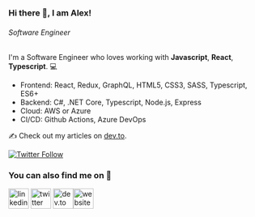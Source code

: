 ### Hi there 👋, I am Alex!
###### *Software Engineer*

I'm a Software Engineer who loves working with **Javascript**, **React**, **Typescript**. 💻 

* Frontend: React, Redux, GraphQL, HTML5, CSS3, SASS, Typescript, ES6+ 
* Backend: C#, .NET Core, Typescript, Node.js, Express 
* Cloud: AWS or Azure
* CI/CD: Github Actions, Azure DevOps

✍️ Check out my articles on [dev.to](https://dev.to/alexandrudanpop/).

[![Twitter Follow](https://img.shields.io/twitter/follow/alexandrudanpop?label=Follow)](https://twitter.com/alexandrudanpop)

### You can also find me on 💬
[<img src='https://clever-bassi-e4424c.netlify.app/linkedin-icon.svg' alt='linkedin' height='40'>](https://www.linkedin.com/in/alexandrudanpop/) [<img src='https://clever-bassi-e4424c.netlify.app/twitter.svg' alt='twitter' height='40'>](https://twitter.com/@alexandrudanpop)  [<img src='https://d2fltix0v2e0sb.cloudfront.net/dev-rainbow.svg' alt='dev.to' height='40'>](https://dev.to/alexandrudanpop/)[<img src='https://clever-bassi-e4424c.netlify.app/website.svg' alt='website' height='40'>](https://alexandrudanpop.dev)  

